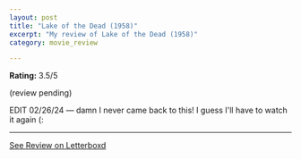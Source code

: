 ```yaml
---
layout: post
title: "Lake of the Dead (1958)"
excerpt: "My review of Lake of the Dead (1958)"
category: movie_review

---
```


**Rating:** 3.5/5

(review pending)

EDIT 02/26/24 — damn I never came back to this! I guess I'll have to watch it again (:

<hr>

[See Review on Letterboxd](https://boxd.it/50lmdj)
